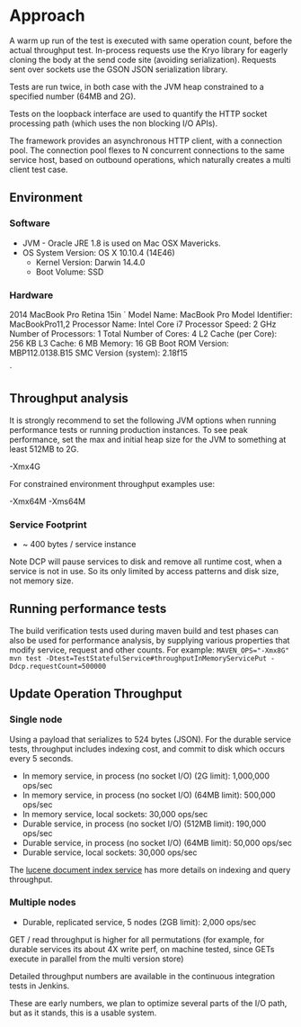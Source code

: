 # Approach
A warm up run of the test is executed with same operation count, before the actual throughput test. 
In-process requests use the Kryo library for eagerly cloning the body at the send code site (avoiding serialization). Requests sent over sockets use the GSON JSON serialization library. 

Tests are run twice, in both case with the JVM heap constrained to a specified number (64MB and 2G).

Tests on the loopback interface are used to quantify the HTTP socket processing path (which uses the non blocking I/O APIs).

The framework provides an asynchronous HTTP client, with a connection pool. The connection pool flexes to N concurrent connections to the same service host, based on outbound operations, which naturally creates a multi client test case.

## Environment
### Software

* JVM - Oracle JRE 1.8 is used on Mac OSX Mavericks.
* OS System Version:	OS X 10.10.4 (14E46)
  *  Kernel Version:	Darwin 14.4.0
  *  Boot Volume:	SSD

### Hardware
2014 MacBook Pro Retina 15in
`
  Model Name:	MacBook Pro
  Model Identifier:	MacBookPro11,2
  Processor Name:	Intel Core i7
  Processor Speed:	2 GHz
  Number of Processors:	1
  Total Number of Cores:	4
  L2 Cache (per Core):	256 KB
  L3 Cache:	6 MB
  Memory:	16 GB
  Boot ROM Version:	MBP112.0138.B15
  SMC Version (system):	2.18f15
 
`

## Throughput analysis
It is strongly recommend to set the following JVM options when running performance tests or running production instances. To see peak performance, set the max and initial heap size for the JVM to something at least 512MB to 2G.

-Xmx4G

For constrained environment throughput examples use:

-Xmx64M
-Xms64M

### Service Footprint
 * ~ 400 bytes / service instance

Note DCP will pause services to disk and remove all runtime cost, when a service is not in use. So its only limited by access patterns and disk size, not memory size.

## Running performance tests

The build verification tests used during maven build and test phases can also be used for performance analysis, by supplying various properties that modify service, request and other counts. For example:
`
MAVEN_OPS="-Xmx8G" mvn test -Dtest=TestStatefulService#throughputInMemoryServicePut -Ddcp.requestCount=500000
`
## Update Operation Throughput

### Single node
Using a payload that serializes to 524 bytes (JSON). For the durable service tests, throughput includes indexing cost, and commit to disk which occurs every 5 seconds.

 * In memory service, in process (no socket I/O) (2G limit): 1,000,000 ops/sec
 * In memory service, in process (no socket I/O) (64MB limit): 500,000 ops/sec
 * In memory service, local sockets: 30,000 ops/sec
 * Durable service, in process (no socket I/O) (512MB limit): 190,000 ops/sec
 * Durable service, in process (no socket I/O) (64MB limit): 50,000 ops/sec
 * Durable service, local sockets: 30,000 ops/sec

The [lucene document index service](luceneDocumentIndexService#performance) has more details on indexing and query throughput.

### Multiple nodes
 * Durable, replicated service, 5 nodes (2GB limit): 2,000 ops/sec
 
 GET / read throughput is higher for all permutations (for example, for durable services its about 4X write perf, on machine tested, since GETs execute in parallel from the multi version store)

Detailed throughput numbers are available in the continuous integration tests in Jenkins.

These are early numbers, we plan to optimize several parts of the I/O path, but as it stands, this is a usable system.
